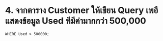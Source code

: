 # 4. จากตาราง Customer ให้เขียน Query เพอืแสดงข้อมูล Used ทีมีค่ามากกว่า 500,000


``` SELECT * FROM Customer 
WHERE Used > 500000;
```
